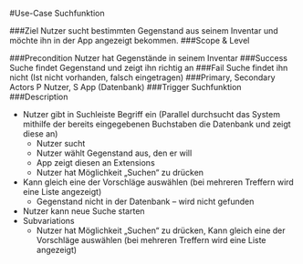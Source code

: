 #Use-Case Suchfunktion

###Ziel
Nutzer sucht bestimmten Gegenstand aus seinem Inventar und möchte ihn in der App angezeigt bekommen.
###Scope & Level

###Precondition Nutzer hat Gegenstände in seinem Inventar
###Success
Suche findet Gegenstand und zeigt ihn richtig an
###Fail
Suche findet ihn nicht (Ist nicht vorhanden, falsch eingetragen)
###Primary, Secondary Actors
P Nutzer, S App (Datenbank)
###Trigger
Suchfunktion
###Description
* Nutzer gibt in Suchleiste Begriff ein
(Parallel durchsucht das System mithilfe der bereits eingegebenen Buchstaben die Datenbank und zeigt diese an)
  *	Nutzer sucht
  *	Nutzer wählt Gegenstand aus, den er will
  *	App zeigt diesen an
Extensions
  *	 Nutzer hat Möglichkeit „Suchen“ zu drücken
* Kann gleich eine der Vorschläge auswählen (bei mehreren Treffern wird eine Liste angezeigt)
  *	 Gegenstand nicht in der Datenbank – wird nicht gefunden
* Nutzer kann neue Suche starten
* Subvariations
  *	Nutzer hat Möglichkeit „Suchen“ zu drücken,
Kann gleich eine der Vorschläge auswählen (bei mehreren Treffern wird eine Liste angezeigt)
